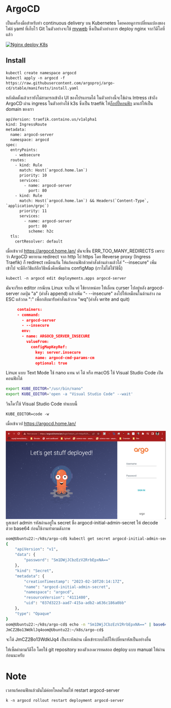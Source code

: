 # ArgoCD
เป็นเครื่องมือสำหรับทำ continuous delivery บน Kubernetes โดยคอยดูการเปลี่ยนแปลงของไฟล์ yaml ที่เก็บไว้ Git ในตัวอย่างจะใช้ [myweb](../myweb/) ซึ่งเป็นตัวอย่างการ deploy nginx จากวีดีโอที่แล้ว

[![Nginx deploy K8s](https://img.youtube.com/vi/c7sSQLuhht0/0.jpg)](https://www.youtube.com/watch?v=c7sSQLuhht0&list=PLWMbTFbTi55OtdeRGeerLFQSTw61cEGni&index=11 "Continuous continuous แบบหมูๆด้วย ArgoCD")

## Install
```
kubectl create namespace argocd
kubectl apply -n argocd -f https://raw.githubusercontent.com/argoproj/argo-cd/stable/manifests/install.yaml
```
หลังติดตั้งแล้วเรายังไม่สามารถเข้าถึง UI ของโปรแกรมได้ ในตัวอย่างนี้จะใช้ผ่าน Intress
เข้าถึง ArgoCD ผ่าน ingress ในตัวอย่างใช้ k3s ซึ่งเป็น traefik ให้[ก็อปปี้คอนฟิก](https://argo-cd.readthedocs.io/en/stable/operator-manual/ingress/#traefik-v22)
มาแก้ให้เป็น domain ของเรา 

```
apiVersion: traefik.containo.us/v1alpha1
kind: IngressRoute
metadata:
  name: argocd-server
  namespace: argocd
spec:
  entryPoints:
    - websecure
  routes:
    - kind: Rule
      match: Host(`argocd.home.lan`)
      priority: 10
      services:
        - name: argocd-server
          port: 80
    - kind: Rule
      match: Host(`argocd.home.lan`) && Headers(`Content-Type`, `application/grpc`)
      priority: 11
      services:
        - name: argocd-server
          port: 80
          scheme: h2c
  tls:
    certResolver: default
```

เมื่อเข้าเวป https://argocd.home.lan/ มันจะขึ้น ERR_TOO_MANY_REDIRECTS เพราะว่า
ArgoCD พยายาม redirect จาก http ไป https โดย Reverse proxy (Ingress Traefik) ก็ redirect เหมือนกัน
ให้แก้คอนฟิกด้วยคำสั่งด้านล่างแล้วใส่ "--insecure" เพิ่มเข้าไป จะมีอีกวิธีแก้อีกวิธีหนึ่งคือเพิ่มผ่าน configMap (เราไม่ได้ใช้วิธีนี้)
```
kubectl -n argocd edit deployments.apps argocd-server
```
มันจะเรียก editor กรณีบน Linux จะเป็น vi ใช้ยากหน่อย ให้เลื่อน curser ไปอยู่หลัง argocd-server กดปุ่ม "a" (คำสั่ง append)
แล้วเพิ่ม "- --insecure" ลงไปให้เหมือนในด้านล่าง กด ESC แล้วกด ":" เพื่อกลับมารับคำสั่งแล้วกด "wq"(คำสั่ง write and quit) 

 ``` json
      containers:
      - command:
        - argocd-server
        - --insecure
        env: 
        - name: ARGOCD_SERVER_INSECURE
          valueFrom:
            configMapKeyRef:
              key: server.insecure
              name: argocd-cmd-params-cm
              optional: true
 ```
Linux แบบ Text Mode ใช้ nano แทน vi ได้ หรือ macOS ใช้ Visual Studio Code เปิดคอนฟิกได้
```bash
export KUBE_EDITOR="/usr/bin/nano"
export KUBE_EDITOR='open -a "Visual Studio Code" --wait'
```
วินโดว์ใช้ Visual Studio Code ทำแบบนี้
```
KUBE_EDITOR=code -w
```


เมื่อเข้าเวป https://argocd.home.lan/

![Login](./img/login.png)
ยูสเซอร์ admin รหัสผ่านอยู่ใน secret ชื่อ argocd-initial-admin-secret ให้ decode ด้วย base64 ก่อนใช้งานทำตามดังภาพ

``` bash
oom@Ubuntu22:~/k8s/argo-cd$ kubectl get secret argocd-initial-admin-secret -n argocd -o json
{
    "apiVersion": "v1",
    "data": {
        "password": "Sm1DWjJCbzEzV2RrbEpxNA=="
    },
    "kind": "Secret",
    "metadata": {
        "creationTimestamp": "2023-02-10T20:14:17Z",
        "name": "argocd-initial-admin-secret",
        "namespace": "argocd",
        "resourceVersion": "4111400",
        "uid": "037d3223-aad7-415a-adb2-a636c186a0bb"
    },
    "type": "Opaque"
}
oom@Ubuntu22:~/k8s/argo-cd$ echo -n "Sm1DWjJCbzEzV2RrbEpxNA==" | base64 -d
JmCZ2Bo13WdklJq4oom@Ubuntu22:~/k8s/argo-cd$ 
```
จะได้ JmCZ2Bo13WdklJq4 เป็นระหัสผ่าน เมื่อเข้าระบบได้ก็ให้เปลี่ยนรหัสเป็นอย่างอื่น

ให้เซ็ตค่าตามวีดีโอ โดยใช้ git repository ของตัวเองควรทดสอล deploy แบบ manual ให้ผ่านก่อนนะครับ

# Note
เวลาแก้คอนฟิกแล้วมันไม่ค่อยโหลดใหม่ให้ restart argocd-server
```
k -n argocd rollout restart deployment argocd-server
```

